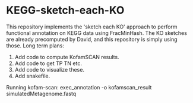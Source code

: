 # KEGG-sketch-each-KO
This repository implements the 'sketch each KO' approach to perform functional
annotation on KEGG data using FracMinHash. The KO sketches are already precomputed by
David, and this repository is simply using those. Long term plans:

1. Add code to compute KofamSCAN results.
1. Add code to get TP TN etc.
1. Add code to visualize these.
1. Add snakefile.

Running kofam-scan: exec_annotation -o kofamscan_result simulatedMetagenome.fastq
